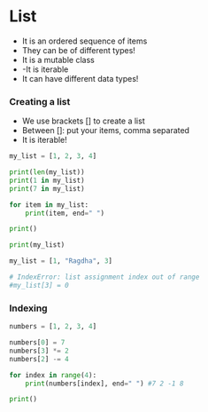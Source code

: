 # List
- It is an ordered sequence of items
- They can be of different types!
- It is a mutable class
- -It is iterable
- It can have different data types!

### Creating a list
- We use brackets [] to create a list
- Between []: put your items, comma separated
- It is iterable!

```py
my_list = [1, 2, 3, 4]

print(len(my_list))
print(1 in my_list)
print(7 in my_list)

for item in my_list:
    print(item, end=" ")

print()

print(my_list)

my_list = [1, "Ragdha", 3]

# IndexError: list assignment index out of range
#my_list[3] = 0
```
### Indexing
```py
numbers = [1, 2, 3, 4]

numbers[0] = 7
numbers[3] *= 2
numbers[2] -= 4

for index in range(4):
    print(numbers[index], end=" ") #7 2 -1 8 

print()
```

